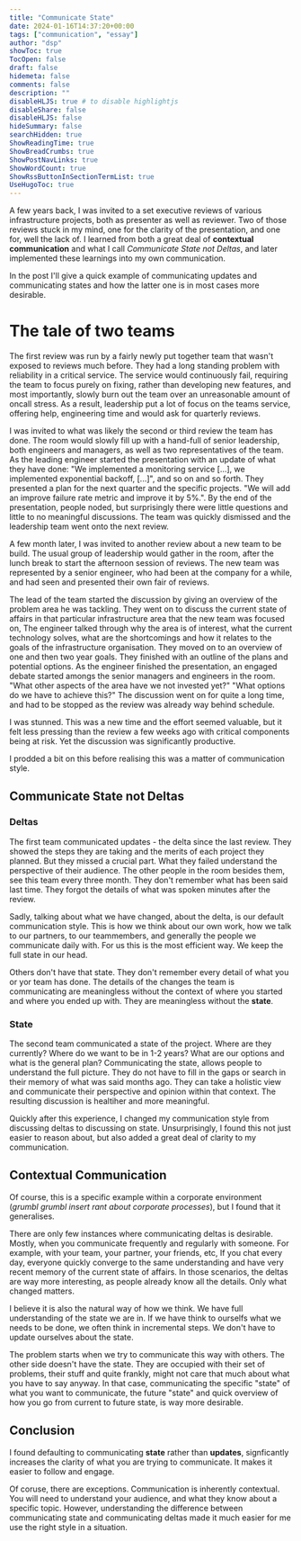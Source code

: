 ```yaml
---
title: "Communicate State"
date: 2024-01-16T14:37:20+00:00
tags: ["communication", "essay"]
author: "dsp"
showToc: true
TocOpen: false
draft: false
hidemeta: false
comments: false
description: ""
disableHLJS: true # to disable highlightjs
disableShare: false
disableHLJS: false
hideSummary: false
searchHidden: true
ShowReadingTime: true
ShowBreadCrumbs: true
ShowPostNavLinks: true
ShowWordCount: true
ShowRssButtonInSectionTermList: true
UseHugoToc: true
---
```


A few years back, I was invited to a set executive reviews of various
infrastructure projects, both as presenter as well as reviewer. Two
of those reviews stuck in my mind, one for the clarity of the
presentation, and one for, well the lack of. I learned from both a
great deal of **contextual communication** and what I call *Communicate
State not Deltas*, and later implemented these learnings into my
own communication.

In the post I'll give a quick example of communicating updates and
communicating states and how the latter one is in most cases more
desirable.

# The tale of two teams

The first review was run by a fairly newly put together team that
wasn't exposed to reviews much before. They had a long standing
problem with reliability in a critical service. The service would
continuously fail, requiring the team to focus purely on fixing,
rather than developing new features, and most importantly, slowly
burn out the team over an unreasonable amount of oncall stress. As
a result, leadership put a lot of focus on the teams service,
offering help, engineering time and would ask for quarterly reviews.

I was invited to what was likely the second or third review the
team has done. The room would slowly fill up with a hand-full of
senior leadership, both engineers and managers, as well as two
representatives of the team. As the leading engineer started the
presentation with an update of what they have done: "We implemented
a monitoring service [...], we implemented exponential backoff,
[...]", and so on and so forth. They presented a plan for the next
quarter and the specific projects. "We will add an improve failure
rate metric and improve it by 5%.". By the end of the presentation,
people noded, but surprisingly there were little questions and
little to no meaningful discussions. The team was quickly dismissed
and the leadership team went onto the next review.

A few month later, I was invited to another review about a new team
to be build. The usual group of leadership would gather in the room,
after the lunch break to start the afternoon session of reviews.
The new team was represented by a senior engineer, who had been at the
company for a while, and had seen and presented their own fair of reviews.

The lead of the team started the discussion by giving an overview
of the problem area he was tackling.  They went on to discuss the
current state of affairs in that particular infrastructure area
that the new team was focused on, The engineer talked through why
the area is of interest, what the current technology solves, what
are the shortcomings and how it relates to the goals of the
infrastructure organisation.  They  moved on to an overview of one
and then two year goals. They finished with an outline of the plans and
potential options. As the engineer finished the presentation, an engaged
debate started amongs the senior managers and engineers
in the room. "What other aspects of the area have we not invested
yet?" "What options do we have to achieve this?" The discussion went on
for quite a long time, and had to be stopped as the review was already way behind
schedule.

I was stunned. This was a new time and the effort seemed valuable,
but it felt less pressing than the review a few weeks ago with
critical components being at risk. Yet the discussion was significantly
productive.

I prodded a bit on this before realising this was a matter of
communication style.

## Communicate State not Deltas
### Deltas
The first team communicated updates - the delta since the last
review. They showed the steps they are taking and the merits of
each project they planned. But they missed a crucial part. What
they failed understand the perspective of their audience. The other
people in the room besides them, see this team every three month.
They don't remember what has been said last time. They forgot the
details of what was spoken minutes after the review.

Sadly, talking about what we have changed, about the delta, is our
default communication style. This is how we think about our own
work, how we talk to our partners, to our teammembers, and generally
the people we communicate daily with.  For us this is the most
efficient way. We keep the full state in our head.

Others don't have that state. They don't remember every detail of
what you or yor team has done. The details of the changes the team
is communicating are meaningless without the context of where you
started and where you ended up with. They are meaningless without
the **state**.

### State
The second team communicated a state of the project. Where are they
currently? Where do we want to be in 1-2 years? What are our options
and what is the general plan? Communicating the state, allows people
to understand the full picture. They do not have to fill in the
gaps or search in their memory of what was said months ago.  They
can take a holistic view and communicate their perspective and
opinion within that context.  The resulting discussion is healtiher
and more meaningful.

Quickly after this experience, I changed my communication style
from discussing deltas to discussing on state. Unsurprisingly, I
found this not just easier to reason about, but also added a great
deal of clarity to my communication.

## Contextual Communication
Of course, this is a specific example within a corporate
environment (*grumbl grumbl insert rant about corporate processes*),
but I found that it generalises.

There are only few instances where communicating deltas is desirable.
Mostly, when you communicate frequently and regularly with someone.
For example, with your team, your partner, your friends, etc, If
you chat every day, everyone quickly converge to the same understanding
and have very recent memory of the current state of affairs. In
those scenarios, the deltas are way more interesting, as people
already know all the details. Only what changed matters.

I believe it is also the natural way of how we think.
We have full understanding of the state we are in. If we have think
to ourselfs what we needs to be done, we often think in incremental steps.
We don't have to update ourselves about the state.

The problem starts when we try to communicate this way with others.
The other side doesn't have the state. They are occupied with their
set of problems, their stuff and quite frankly, might not care that
much about what you have to say anyway.  In that case, communicating
the specific "state" of what you want to communicate, the future
"state" and quick overview of how you go from current to future
state, is way more desirable.

## Conclusion
I found defaulting to communicating **state** rather than **updates**,
signficantly increases the clarity of what you are trying to
communicate. It makes it easier to follow and engage.

Of coruse, there are exceptions. Communication is inherently
contextual. You will need to understand your audience, and what
they know about a specific topic.  However, understanding the
difference between communicating state and communicating deltas
made it much easier for me use the right style in a situation.
